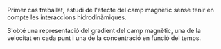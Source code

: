 Primer cas treballat, estudi de l'efecte del camp magnètic sense tenir en compte les interaccions hidrodinàmiques.

S'obté una representació del gradient del camp magnètic, una de la velocitat en cada punt i una de la concentració en funció del temps.
